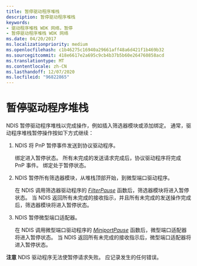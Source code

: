 ```yaml
---
title: 暂停驱动程序堆栈
description: 暂停驱动程序堆栈
keywords:
- 驱动程序堆栈 WDK 网络，暂停
- 暂停驱动程序堆栈 WDK 网络
ms.date: 04/20/2017
ms.localizationpriority: medium
ms.openlocfilehash: c1b46275c16940a29661aff48a6d421f1b469b32
ms.sourcegitcommit: 418e6617e2a695c9cb4b37b5b60e264760858acd
ms.translationtype: MT
ms.contentlocale: zh-CN
ms.lasthandoff: 12/07/2020
ms.locfileid: "96822865"
---
```

# <a name="pausing-a-driver-stack"></a>暂停驱动程序堆栈





NDIS 暂停驱动程序堆栈以完成操作，例如插入筛选器模块或添加绑定。 通常，驱动程序堆栈暂停操作按如下方式继续：

1.  NDIS 将 PnP 暂停事件发送到协议驱动程序。

    绑定进入暂停状态。 所有未完成的发送请求完成后，协议驱动程序将完成 PnP 事件。 绑定处于暂停状态。

2.  NDIS 暂停所有筛选器模块，从堆栈顶部开始，到微型端口驱动程序。

    在 NDIS 调用筛选器驱动程序的 [*FilterPause*](/windows-hardware/drivers/ddi/ndis/nc-ndis-filter_pause) 函数后，筛选器模块将进入暂停状态。 当 NDIS 返回所有未完成的接收指示，并且所有未完成的发送操作完成后，筛选器模块将进入暂停状态。

3.  NDIS 暂停微型端口适配器。

    在 NDIS 调用微型端口驱动程序的 [*MiniportPause*](/windows-hardware/drivers/ddi/ndis/nc-ndis-miniport_pause) 函数后，微型端口适配器将进入暂停状态。 当 NDIS 返回所有未完成的接收指示后，微型端口适配器将进入暂停状态。

**注意**  NDIS 驱动程序无法使暂停请求失败。 应记录发生的任何错误。

 

 

